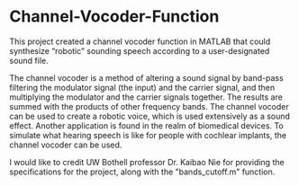 # Channel-Vocoder-Function
This project created a channel vocoder function in MATLAB that could synthesize “robotic” sounding speech according to a user-designated sound file.

The channel vocoder is a method of altering a sound signal by band-pass filtering the modulator signal (the input) and the carrier signal, and then multiplying the modulator and the carrier signals together. The results are summed with the products of other frequency bands.
The channel vocoder can be used to create a robotic voice, which is used extensively as a sound effect. Another application is found in the realm of biomedical devices. To simulate what hearing speech is like for people with cochlear implants, the channel vocoder can be used.

I would like to credit UW Bothell professor Dr. Kaibao Nie for providing the specifications for the project, along with the "bands_cutoff.m" function.
